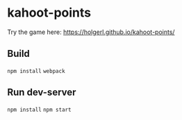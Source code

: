 # kahoot-points

Try the game here: <https://holgerl.github.io/kahoot-points/>

## Build

`npm install`
`webpack`

## Run dev-server

`npm install`
`npm start`
